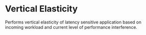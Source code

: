 # Vertical Elasticity

Performs vertical elasticity of latency sensitive application based on incoming workload and current level of performance interference.
